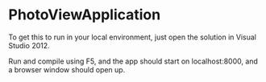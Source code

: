 PhotoViewApplication
====================

To get this to run in your local environment, just open the solution in Visual Studio 2012. 

Run and compile using F5, and the app should start on localhost:8000, and a browser window should open up.
